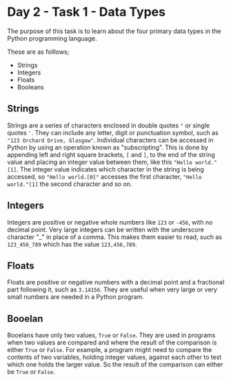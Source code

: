 # Day 2 - Task 1 - Data Types

The purpose of this task is to learn about the four primary data types in the Python programming language.

These are as folllows;

-    Strings
-    Integers
-    Floats
-    Booleans

## Strings

Strings are a series of characters enclosed in double quotes ```"``` or single quotes ```'```. They can include any letter, digit or punctuation symbol, such as ```"123 Orchard Drive, Glasgow"```. Individual characters can be accessed in Python by using an operation known as "subscripting". This is done by appending left and right square brackets, ```[``` and ```]```, to the end of the string value and placing an integer value between them, like this ```"Hello world."[1]```. The integer value indicates which character in the string is being accessed, so ```"Hello world.[0]"``` accesses the first character, ```"Hello world."[1]``` the second character and so on.

## Integers

Integers are positive or negative whole numbers like ```123``` or ```-456```, with no decimal point. Very large integers can be written with the underscore character "_" in place of a comma. This makes them easier to read, such as ```123_456_789``` which has the value ```123,456,789```.

## Floats

Floats are positive or negative numbers with a decimal point and a fractional part following it, such as ```3.14156```. They are useful when very large or very small numbers are needed in a Python program.

## Booelan

Booelans have only two values, ```True``` or ```False```. They are used in programs when two values are compared and where the result of the comparison is either ```True``` or ```False```. For example, a program might need to compare the contents of two variables, holding integer values, against each other to test which one holds the larger value. So the result of the comparison can either be ```True``` or ```False```.

 
